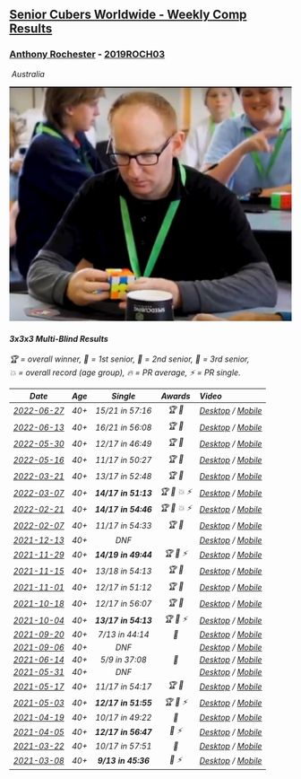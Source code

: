 <style>table {white-space: nowrap;}</style>
<link rel="stylesheet" type="text/css" href="/scw-comp/css/flags.css" />

## [Senior Cubers Worldwide - Weekly Comp Results](/scw-comp/results/)
### [Anthony Rochester](README.md) - [2019ROCH03](https://www.worldcubeassociation.org/persons/2019ROCH03?event=333mbf)

<i class="flag flag-AU" />&nbsp;Australia

![Anthony Rochester](1556165958.jpg)

#### 3x3x3 Multi-Blind Results

<span style="white-space: nowrap;">🏆 = overall winner</span>, <span style="white-space: nowrap;">🥇 = 1st senior</span>, <span style="white-space: nowrap;">🥈 = 2nd senior</span>, <span style="white-space: nowrap;">🥉 = 3rd senior</span>, <span style="white-space: nowrap;">💥 = overall record (age group)</span>, <span style="white-space: nowrap;">🔥 = PR average</span>, <span style="white-space: nowrap;">⚡ = PR single</span>.

| Date | Age | Single | Awards | Video |
| :--: | :--: | :--: | :--: | :-- |
| [2022-06-27](../../results/2022-06-27/333mbf.md) | 40+ | 15/21 in 57:16 | 🏆 🥇 | [Desktop](https://www.facebook.com/events/722652212339123/permalink/728058098465201) / [Mobile](https://m.facebook.com/events/722652212339123?view=permalink&id=728058098465201) |
| [2022-06-13](../../results/2022-06-13/333mbf.md) | 40+ | 16/21 in 56:08 | 🏆 🥇 | [Desktop](https://www.facebook.com/events/1178827662661240/permalink/1184113512132655) / [Mobile](https://m.facebook.com/events/1178827662661240?view=permalink&id=1184113512132655) |
| [2022-05-30](../../results/2022-05-30/333mbf.md) | 40+ | 12/17 in 46:49 | 🏆 🥇 | [Desktop](https://www.facebook.com/events/434416978024130/permalink/439465154185979) / [Mobile](https://m.facebook.com/events/434416978024130?view=permalink&id=439465154185979) |
| [2022-05-16](../../results/2022-05-16/333mbf.md) | 40+ | 11/17 in 50:27 | 🏆 🥇 | [Desktop](https://www.facebook.com/events/1066743153928061/permalink/1071565733445803) / [Mobile](https://m.facebook.com/events/1066743153928061?view=permalink&id=1071565733445803) |
| [2022-03-21](../../results/2022-03-21/333mbf.md) | 40+ | 13/17 in 52:48 | 🏆 🥇 | [Desktop](https://www.facebook.com/events/7126263474113913/permalink/7131562760250651) / [Mobile](https://m.facebook.com/events/7126263474113913?view=permalink&id=7131562760250651) |
| [2022-03-07](../../results/2022-03-07/333mbf.md) | 40+ | **14/17 in 51:13** | 🏆 🥇 💥 ⚡ | [Desktop](https://www.facebook.com/events/693355325171134/permalink/693820335124633) / [Mobile](https://m.facebook.com/events/693355325171134?view=permalink&id=693820335124633) |
| [2022-02-21](../../results/2022-02-21/333mbf.md) | 40+ | **14/17 in 54:46** | 🏆 🥇 💥 ⚡ | [Desktop](https://www.facebook.com/events/327972459131349/permalink/328410985754163) / [Mobile](https://m.facebook.com/events/327972459131349?view=permalink&id=328410985754163) |
| [2022-02-07](../../results/2022-02-07/333mbf.md) | 40+ | 11/17 in 54:33 | 🏆 🥇 | [Desktop](https://www.facebook.com/events/1026145281273183/permalink/1029564224264622) / [Mobile](https://m.facebook.com/events/1026145281273183?view=permalink&id=1029564224264622) |
| [2021-12-13](../../results/2021-12-13/333mbf.md) | 40+ | DNF |  | [Desktop](https://www.facebook.com/events/444720293824019/permalink/448319886797393) / [Mobile](https://m.facebook.com/events/444720293824019?view=permalink&id=448319886797393) |
| [2021-11-29](../../results/2021-11-29/333mbf.md) | 40+ | **14/19 in 49:44** | 🏆 🥇 ⚡ | [Desktop](https://www.facebook.com/events/413306813768770/permalink/417167160049402) / [Mobile](https://m.facebook.com/events/413306813768770?view=permalink&id=417167160049402) |
| [2021-11-15](../../results/2021-11-15/333mbf.md) | 40+ | 13/18 in 54:13 | 🏆 🥇 | [Desktop](https://www.facebook.com/events/686381828925322/permalink/689221748641330) / [Mobile](https://m.facebook.com/events/686381828925322?view=permalink&id=689221748641330) |
| [2021-11-01](../../results/2021-11-01/333mbf.md) | 40+ | 12/17 in 51:12 | 🏆 🥇 | [Desktop](https://www.facebook.com/events/1032479114251866/permalink/1034979537335157) / [Mobile](https://m.facebook.com/events/1032479114251866?view=permalink&id=1034979537335157) |
| [2021-10-18](../../results/2021-10-18/333mbf.md) | 40+ | 12/17 in 56:07 | 🏆 🥇 | [Desktop](https://www.facebook.com/events/307788960729409/permalink/313929030115402) / [Mobile](https://m.facebook.com/events/307788960729409?view=permalink&id=313929030115402) |
| [2021-10-04](../../results/2021-10-04/333mbf.md) | 40+ | **13/17 in 54:13** | 🏆 🥇 ⚡ | [Desktop](https://www.facebook.com/events/244694307606524/permalink/245806510828637) / [Mobile](https://m.facebook.com/events/244694307606524?view=permalink&id=245806510828637) |
| [2021-09-20](../../results/2021-09-20/333mbf.md) | 40+ | 7/13 in 44:14 | 🥉 | [Desktop](https://www.facebook.com/events/161657459452919/permalink/165415199077145) / [Mobile](https://m.facebook.com/events/161657459452919?view=permalink&id=165415199077145) |
| [2021-09-06](../../results/2021-09-06/333mbf.md) | 40+ | DNF |  | [Desktop](https://www.facebook.com/events/370711424514120/permalink/374332444152018) / [Mobile](https://m.facebook.com/events/370711424514120?view=permalink&id=374332444152018) |
| [2021-06-14](../../results/2021-06-14/333mbf.md) | 40+ | 5/9 in 37:08 | 🥉 | [Desktop](https://www.facebook.com/events/1486483778369091/permalink/1490631254621010) / [Mobile](https://m.facebook.com/events/1486483778369091?view=permalink&id=1490631254621010) |
| [2021-05-31](../../results/2021-05-31/333mbf.md) | 40+ | DNF |  | [Desktop](https://www.facebook.com/events/309278524127030/permalink/313784217009794) / [Mobile](https://m.facebook.com/events/309278524127030?view=permalink&id=313784217009794) |
| [2021-05-17](../../results/2021-05-17/333mbf.md) | 40+ | 11/17 in 54:17 | 🏆 🥇 | [Desktop](https://www.facebook.com/events/1138256699977086/permalink/1140339339768822) / [Mobile](https://m.facebook.com/events/1138256699977086?view=permalink&id=1140339339768822) |
| [2021-05-03](../../results/2021-05-03/333mbf.md) | 40+ | **12/17 in 51:55** | 🏆 🥇 ⚡ | [Desktop](https://www.facebook.com/events/300400098120799/permalink/301148604712615) / [Mobile](https://m.facebook.com/events/300400098120799?view=permalink&id=301148604712615) |
| [2021-04-19](../../results/2021-04-19/333mbf.md) | 40+ | 10/17 in 49:22 | 🥈 | [Desktop](https://www.facebook.com/events/333638981660304/permalink/335076871516515) / [Mobile](https://m.facebook.com/events/333638981660304?view=permalink&id=335076871516515) |
| [2021-04-05](../../results/2021-04-05/333mbf.md) | 40+ | **12/17 in 56:47** | 🥈 ⚡ | [Desktop](https://www.facebook.com/events/902189670577686/permalink/906660316797288) / [Mobile](https://m.facebook.com/events/902189670577686?view=permalink&id=906660316797288) |
| [2021-03-22](../../results/2021-03-22/333mbf.md) | 40+ | 10/17 in 57:51 | 🥈 | [Desktop](https://www.facebook.com/events/351132469547749/permalink/354179715909691) / [Mobile](https://m.facebook.com/events/351132469547749?view=permalink&id=354179715909691) |
| [2021-03-08](../../results/2021-03-08/333mbf.md) | 40+ | **9/13 in 45:36** | 🥈 ⚡ | [Desktop](https://www.facebook.com/events/903760307058858/permalink/907480840020138) / [Mobile](https://m.facebook.com/events/903760307058858?view=permalink&id=907480840020138) |


<!-- Global site tag (gtag.js) - Google Analytics -->
<script async src="https://www.googletagmanager.com/gtag/js?id=UA-86348435-3"></script>
<script>window.dataLayer = window.dataLayer || []; function gtag() {dataLayer.push(arguments);} gtag('js', new Date()); gtag('config', 'UA-86348435-3');</script>
